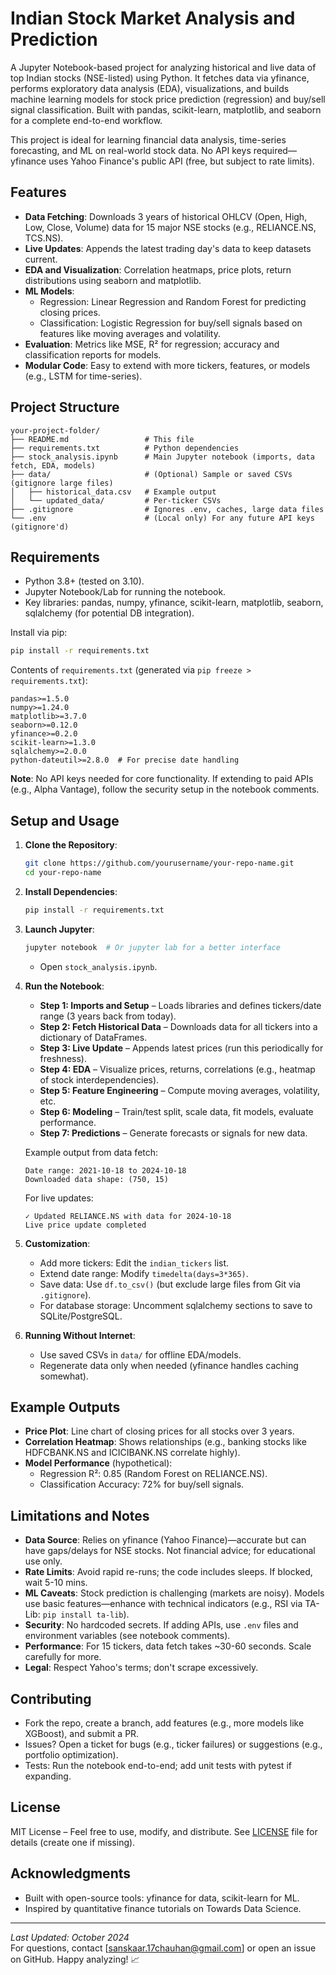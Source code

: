 # Indian Stock Market Analysis and Prediction

A Jupyter Notebook-based project for analyzing historical and live data of top Indian stocks (NSE-listed) using Python. It fetches data via yfinance, performs exploratory data analysis (EDA), visualizations, and builds machine learning models for stock price prediction (regression) and buy/sell signal classification. Built with pandas, scikit-learn, matplotlib, and seaborn for a complete end-to-end workflow.

This project is ideal for learning financial data analysis, time-series forecasting, and ML on real-world stock data. No API keys required—yfinance uses Yahoo Finance's public API (free, but subject to rate limits).

## Features
- **Data Fetching**: Downloads 3 years of historical OHLCV (Open, High, Low, Close, Volume) data for 15 major NSE stocks (e.g., RELIANCE.NS, TCS.NS).
- **Live Updates**: Appends the latest trading day's data to keep datasets current.
- **EDA and Visualization**: Correlation heatmaps, price plots, return distributions using seaborn and matplotlib.
- **ML Models**:
  - Regression: Linear Regression and Random Forest for predicting closing prices.
  - Classification: Logistic Regression for buy/sell signals based on features like moving averages and volatility.
- **Evaluation**: Metrics like MSE, R² for regression; accuracy and classification reports for models.
- **Modular Code**: Easy to extend with more tickers, features, or models (e.g., LSTM for time-series).

## Project Structure
```
your-project-folder/
├── README.md                 # This file
├── requirements.txt          # Python dependencies
├── stock_analysis.ipynb      # Main Jupyter notebook (imports, data fetch, EDA, models)
├── data/                     # (Optional) Sample or saved CSVs (gitignore large files)
│   ├── historical_data.csv   # Example output
│   └── updated_data/         # Per-ticker CSVs
├── .gitignore                # Ignores .env, caches, large data files
└── .env                      # (Local only) For any future API keys (gitignore'd)
```

## Requirements
- Python 3.8+ (tested on 3.10).
- Jupyter Notebook/Lab for running the notebook.
- Key libraries: pandas, numpy, yfinance, scikit-learn, matplotlib, seaborn, sqlalchemy (for potential DB integration).

Install via pip:
```bash
pip install -r requirements.txt
```

Contents of `requirements.txt` (generated via `pip freeze > requirements.txt`):
```
pandas>=1.5.0
numpy>=1.24.0
matplotlib>=3.7.0
seaborn>=0.12.0
yfinance>=0.2.0
scikit-learn>=1.3.0
sqlalchemy>=2.0.0
python-dateutil>=2.8.0  # For precise date handling
```

**Note**: No API keys needed for core functionality. If extending to paid APIs (e.g., Alpha Vantage), follow the security setup in the notebook comments.

## Setup and Usage
1. **Clone the Repository**:
   ```bash
   git clone https://github.com/yourusername/your-repo-name.git
   cd your-repo-name
   ```

2. **Install Dependencies**:
   ```bash
   pip install -r requirements.txt
   ```

3. **Launch Jupyter**:
   ```bash
   jupyter notebook  # Or jupyter lab for a better interface
   ```
   - Open `stock_analysis.ipynb`.

4. **Run the Notebook**:
   - **Step 1: Imports and Setup** – Loads libraries and defines tickers/date range (3 years back from today).
   - **Step 2: Fetch Historical Data** – Downloads data for all tickers into a dictionary of DataFrames.
   - **Step 3: Live Update** – Appends latest prices (run this periodically for freshness).
   - **Step 4: EDA** – Visualize prices, returns, correlations (e.g., heatmap of stock interdependencies).
   - **Step 5: Feature Engineering** – Compute moving averages, volatility, etc.
   - **Step 6: Modeling** – Train/test split, scale data, fit models, evaluate performance.
   - **Step 7: Predictions** – Generate forecasts or signals for new data.

   Example output from data fetch:
   ```
   Date range: 2021-10-18 to 2024-10-18
   Downloaded data shape: (750, 15)
   ```

   For live updates:
   ```
   ✓ Updated RELIANCE.NS with data for 2024-10-18
   Live price update completed
   ```

5. **Customization**:
   - Add more tickers: Edit the `indian_tickers` list.
   - Extend date range: Modify `timedelta(days=3*365)`.
   - Save data: Use `df.to_csv()` (but exclude large files from Git via `.gitignore`).
   - For database storage: Uncomment sqlalchemy sections to save to SQLite/PostgreSQL.

6. **Running Without Internet**:
   - Use saved CSVs in `data/` for offline EDA/models.
   - Regenerate data only when needed (yfinance handles caching somewhat).

## Example Outputs
- **Price Plot**: Line chart of closing prices for all stocks over 3 years.
- **Correlation Heatmap**: Shows relationships (e.g., banking stocks like HDFCBANK.NS and ICICIBANK.NS correlate highly).
- **Model Performance** (hypothetical):
  - Regression R²: 0.85 (Random Forest on RELIANCE.NS).
  - Classification Accuracy: 72% for buy/sell signals.

## Limitations and Notes
- **Data Source**: Relies on yfinance (Yahoo Finance)—accurate but can have gaps/delays for NSE stocks. Not financial advice; for educational use only.
- **Rate Limits**: Avoid rapid re-runs; the code includes sleeps. If blocked, wait 5-10 mins.
- **ML Caveats**: Stock prediction is challenging (markets are noisy). Models use basic features—enhance with technical indicators (e.g., RSI via TA-Lib: `pip install ta-lib`).
- **Security**: No hardcoded secrets. If adding APIs, use `.env` files and environment variables (see notebook comments).
- **Performance**: For 15 tickers, data fetch takes ~30-60 seconds. Scale carefully for more.
- **Legal**: Respect Yahoo's terms; don't scrape excessively.

## Contributing
- Fork the repo, create a branch, add features (e.g., more models like XGBoost), and submit a PR.
- Issues? Open a ticket for bugs (e.g., ticker failures) or suggestions (e.g., portfolio optimization).
- Tests: Run the notebook end-to-end; add unit tests with pytest if expanding.

## License
MIT License – Feel free to use, modify, and distribute. See [LICENSE](LICENSE) file for details (create one if missing).

## Acknowledgments
- Built with open-source tools: yfinance for data, scikit-learn for ML.
- Inspired by quantitative finance tutorials on Towards Data Science.

---

*Last Updated: October 2024*  
For questions, contact [sanskaar.17chauhan@gmail.com] or open an issue on GitHub. Happy analyzing! 📈
